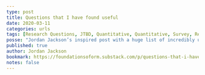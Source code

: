 ```yaml
---
type: post
title: Questions that I have found useful
date: 2020-03-11
categories: urls
tags: [Research Questions, JTBD, Quantitative, Quantitative, Survey, Research Method]
posse: "Jordan Jackson’s inspired post with a huge list of incredibly useful research questions to use with specific research methods."
published: true
author: Jordan Jackson
bookmark: https://foundationsoform.substack.com/p/questions-that-i-have-found-useful
notes: false
---
```

